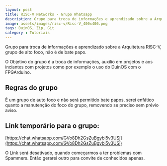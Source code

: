 ```yaml
---
layout: post
title: RISC-V Networks - Grupo Whatsapp
description: Grupo para troca de informações e aprendizado sobre a Arquitetura RISC-V
image: assets/images/risc-v/Risc-V_400x400.png
tags: DuinOS, Zip, Git
category : Tutoriais
---
```


Grupo para troca de informações e aprendizado sobre a Arquitetura RISC-V, grupo de alto foco, não é de bate papo.

<!--more-->

O Objetivo do grupo é a troca de informações, auxilio em projetos e aos inciantes com projetos como por exemplo o uso do DuinOS com o FPGArduino.

## Regras do grupo

É um grupo de auto foco e não será permitido bate papos, serei enfático quanto a manutenção do foco do grupo, removendo se preciso sem prévio aviso.

## Link temporário para o grupo:
[https://chat.whatsapp.com/GVo8Dh2GsZuBgybl5v3USj](https://chat.whatsapp.com/GVo8Dh2GsZuBgybl5v3USj)

O Link será desativado, quando começarmos a ter problemas com Spammers.
Então gerarei outro para convite de conhecidos apenas.
